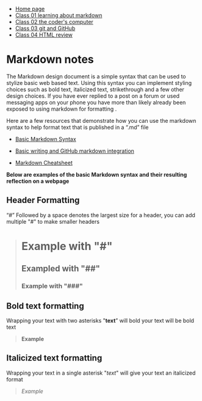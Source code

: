 * [Home page](https://rdball.github.io/reading-notes/)
* [Class 01 learning about markdown](read01)
* [Class 02 the coder's computer](read02)
* [Class 03 git and GitHub](read03)
* [Class 04 HTML review](read04)

# Markdown notes

The Markdown design document is a simple syntax that can be used to stylize basic web based text. Using this syntax you can implement styling choices such as bold text, italicized text, strikethrough and a few other design choices. If you have ever replied to a post on a forum or used messaging apps on your phone you have more than likely already been exposed to using markdown for formatting .

Here are a few resources that demonstrate how you can use the markdown syntax to help format text that is published in a “.md” file

- [Basic Markdown Syntax](https://www.markdownguide.org/basic-syntax/)

- [Basic writing and GitHub markdown integration](https://docs.github.com/en/get-started/writing-on-github/getting-started-with-writing-and-formatting-on-github/basic-writing-and-formatting-syntax#quoting-code)

- [Markdown Cheatsheet](https://www.markdownguide.org/cheat-sheet/)

**Below are examples of the basic Markdown syntax and their resulting reflection on a webpage**

## Header Formatting

“#” Followed by a space denotes the largest size for a header, you can add multiple "#" to make smaller headers

> # Example with "#"
> ## Exampled with "##"
> ### Example with "###"

## Bold text formatting

Wrapping your text with two asterisks "**text**” will bold your text will be bold text

> **Example**

## Italicized text formatting 

Wrapping your text in a single asterisk "*text*" will give your text an italicized format

> *Example*
